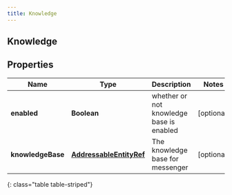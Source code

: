 ```yaml
---
title: Knowledge
---
```

## Knowledge


## Properties

| Name | Type | Description | Notes |
| ------------ | ------------- | ------------- | ------------- |
| **enabled** | <!----><!---->**Boolean**<!----> | whether or not knowledge base is enabled |  [optional] |
| **knowledgeBase** | <!----><!---->[**AddressableEntityRef**](AddressableEntityRef.html)<!----> | The knowledge base for messenger |  [optional] |
{: class="table table-striped"}



